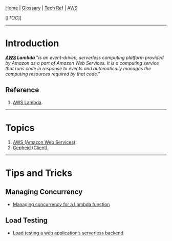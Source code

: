 [Home](/Slalom-LLC/Slalom-Consulting) | [Glossary](/Glossary) | [Tech Ref](/Tech-Ref) | [AWS](/Tech-Ref/AWS-\(Amazon-Web-Services\))

[[_TOC_]]

---
# Introduction
***[AWS](/Tech-Ref/AWS-\(Amazon-Web-Services\)) Lambda*** "_is an event-driven, serverless computing platform provided by Amazon as a part of Amazon Web Services. It is a computing service that runs code in response to events and automatically manages the computing resources required by that code."_

## Reference
1. [AWS Lambda](https://en.wikipedia.org/wiki/AWS_Lambda).

---
# Topics
1. [AWS (Amazon Web Services)](/Tech-Ref/AWS-\(Amazon-Web-Services\)).
1. [Cepheid (Client)](/Clients/Cepheid).

---
# Tips and Tricks

## Managing Concurrency
- [Managing concurrency for a Lambda function](https://docs.aws.amazon.com/lambda/latest/dg/configuration-concurrency.html)

## Load Testing
- [Load testing a web application’s serverless backend](https://aws.amazon.com/blogs/compute/load-testing-a-web-applications-serverless-backend/)
